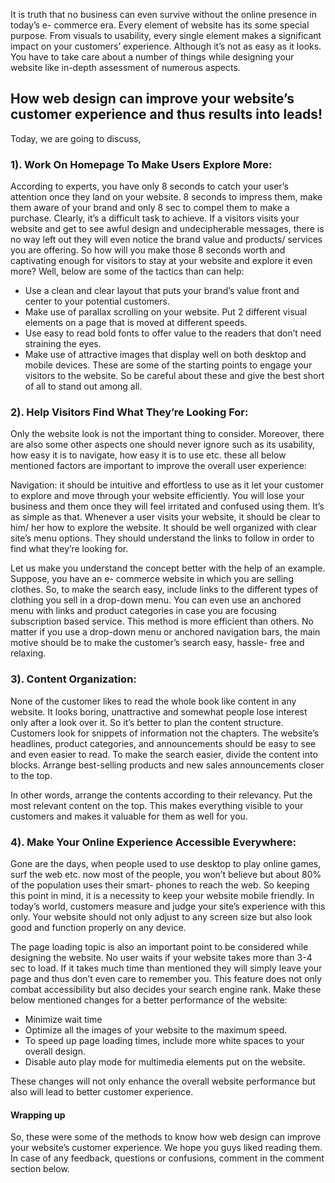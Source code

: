 
It is truth that no business can even survive without the online presence in today’s e- commerce era. Every element of website has its some special purpose. From visuals to usability, every single element makes a significant impact on your customers’ experience. Although it’s not as easy as it looks. You have to take care about a number of things while designing your website like in-depth assessment of numerous aspects. 
## How web design can improve your website’s customer experience and thus results into leads!
Today, we are going to discuss, 
### 1). Work On Homepage To Make Users Explore More: 
According to experts, you have only 8 seconds to catch your user’s attention once they land on your website. 8 seconds to impress them, make them aware of your brand and only 8 sec to compel them to make a purchase. Clearly, it’s a difficult task to achieve. If a visitors visits your website and get to see awful design and undecipherable messages, there is no way left out they will even notice the brand value and products/ services you are offering. So how will you make those 8 seconds worth and captivating enough for visitors to stay at your website and explore it even more? Well, below are some of the tactics than can help:
- Use a clean and clear layout that puts your brand’s value front and center to your potential customers.
- Make use of parallax scrolling on your website. Put 2 different visual elements on a page that is moved at different speeds.
- Use easy to read bold fonts to offer value to the readers that don’t need straining the eyes.
- Make use of attractive images that display well on both desktop and mobile devices.
These are some of the starting points to engage your visitors to the website. So be careful about these and give the best short of all to stand out among all. 
### 2). Help Visitors Find What They’re Looking For: 

Only the website look is not the important thing to consider. Moreover, there are also some other aspects one should never ignore such as its usability, how easy it is to navigate, how easy it is to use etc. these all below mentioned factors are important to improve the overall user experience:

Navigation: it should be intuitive and effortless to use as it let your customer to explore and move through your website efficiently. You will lose your business and them once they will feel irritated and confused using them. It’s as simple as that. Whenever a user visits your website, it should be clear to him/ her how to explore the website. It should be well organized with clear site’s menu options. They should understand the links to follow in order to find what they’re looking for. 

Let us make you understand the concept better with the help of an example. Suppose, you have an e- commerce website in which you are selling clothes. So, to make the search easy, include links to the different types of clothing you sell in a drop-down menu.  You can even use an anchored menu with links and product categories in case you are focusing subscription based service. This method is more efficient than others. No matter if you use a drop-down menu or anchored navigation bars, the main motive should be to make the customer’s search easy, hassle- free and relaxing.
### 3). Content Organization:

None of the customer likes to read the whole book like content in any website. It looks boring, unattractive and somewhat people lose interest only after a look over it. So it’s better to plan the content structure. Customers look for snippets of information not the chapters. The website’s headlines, product categories, and announcements should be easy to see and even easier to read. To make the search easier, divide the content into blocks. Arrange best-selling products and new sales announcements closer to the top.

In other words, arrange the contents according to their relevancy. Put the most relevant content on the top. This makes everything visible to your customers and makes it valuable for them as well for you. 
### 4). Make Your Online Experience Accessible Everywhere:

Gone are the days, when people used to use desktop to play online games, surf the web etc. now most of the people, you won’t believe but about 80% of the population uses their smart- phones to reach the web. So keeping this point in mind, it is a necessity to keep your website mobile friendly. In today’s world, customers measure and judge your site’s experience with this only. Your website should not only adjust to any screen size but also look good and function properly on any device.

The page loading topic is also an important point to be considered while designing the website. No user waits if your website takes more than 3-4 sec to load. If it takes much time than mentioned they will simply leave your page and thus don’t even care to remember you. This feature does not only combat accessibility but also decides your search engine rank. 
Make these below mentioned changes for a better performance of the website:

- Minimize wait time
- Optimize all the images of your website to the maximum speed.
- To speed up page loading times, include more white spaces to your overall design.
- Disable auto play mode for multimedia elements put on the website.

These changes will not only enhance the overall website performance but also will lead to better customer experience.

#### Wrapping up
So, these were some of the methods to know how web design can improve your website’s customer experience. We hope you guys liked reading them. In case of any feedback, questions or confusions, comment in the comment section below. 




